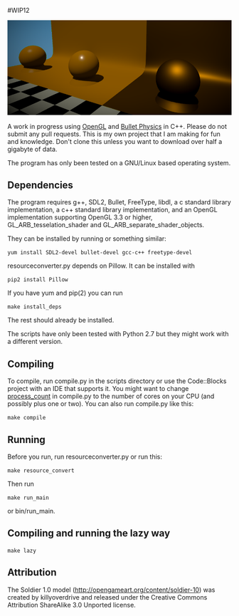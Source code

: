 #WIP12

![screenshot](https://raw.githubusercontent.com/pendingchaos/WIP12/master/screenshot.png)

A work in progress using [OpenGL](https://opengl.org) and [Bullet Physics](bulletphysics.org) in C++.
Please do not submit any pull requests. This is my own project that I am making for fun and knowledge.
Don't clone this unless you want to download over half a gigabyte of data.

The program has only been tested on a GNU/Linux based operating system.

## Dependencies
The program requires g++, SDL2, Bullet, FreeType, libdl, a c standard library implementation, a c++ standard library implementation, and an OpenGL implementation supporting OpenGL 3.3 or higher, GL_ARB_tesselation_shader and GL_ARB_separate_shader_objects.

They can be installed by running or something similar:
```shell
yum install SDL2-devel bullet-devel gcc-c++ freetype-devel
```

resourceconverter.py depends on Pillow. It can be installed with
```shell
pip2 install Pillow
```

If you have yum and pip(2) you can run
```shell
make install_deps
```

The rest should already be installed.

The scripts have only been tested with Python 2.7 but they might work with a different version.

## Compiling
To compile, run compile.py in the scripts directory or use the Code::Blocks project with an IDE that supports it.
You might want to change [process_count](https://github.com/pendingchaos/WIP12/blob/master/scripts/compile.py#L6) in compile.py to the number of cores on your CPU (and possibly plus one or two).
You can also run compile.py like this:
```shell
make compile
```

## Running
Before you run, run resourceconverter.py or run this:
```
make resource_convert
```

Then run
```shell
make run_main
```
or bin/run_main.

## Compiling and running the lazy way
```shell
make lazy
```

## Attribution
The Soldier 1.0 model (http://opengameart.org/content/soldier-10) was created by killyoverdrive and released under the Creative Commons Attribution ShareAlike 3.0 Unported license.
